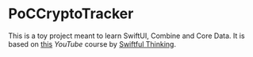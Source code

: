 # PoCCryptoTracker
This is a toy project meant to learn SwiftUI, Combine and Core Data.
It is based on [this](https://www.youtube.com/playlist?list=PLwvDm4Vfkdphbc3bgy_LpLRQ9DDfFGcFu) _YouTube_ course by [Swiftful Thinking](https://www.youtube.com/@SwiftfulThinking/featured).